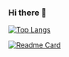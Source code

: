 ### Hi there 👋


[![Top Langs](https://github-readme-stats.vercel.app/api/top-langs/?username=J-yying)](https://github.com/anuraghazra/github-readme-stats)

[![Readme Card](https://github-readme-stats.vercel.app/api/pin/?username=J-yying&repo=yying-project)](https://github.com/anuraghazra/github-readme-stats)


